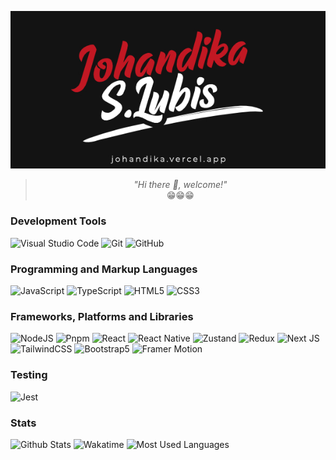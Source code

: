 
<div align="center">

![her](./images/github.jpg)

> <div align="center"><i>"Hi there 👋, welcome!"</i><br>😁😁😁</div>

</div>

### Development Tools

![Visual Studio Code](https://img.shields.io/badge/Visual%20Studio%20Code-0078d7.svg?style=for-the-badge&logo=visual-studio-code&logoColor=white)
![Git](https://img.shields.io/badge/git-%23F05033.svg?style=for-the-badge&logo=git&logoColor=white)
![GitHub](https://img.shields.io/badge/github-%23121011.svg?style=for-the-badge&logo=github&logoColor=white)

### Programming and Markup Languages

![JavaScript](https://img.shields.io/badge/javascript-%23323330.svg?style=for-the-badge&logo=javascript&logoColor=%23F7DF1E)
![TypeScript](https://img.shields.io/badge/typescript-%23007ACC.svg?style=for-the-badge&logo=typescript&logoColor=white)
![HTML5](https://img.shields.io/badge/html5-%23E34F26.svg?style=for-the-badge&logo=html5&logoColor=white)
![CSS3](https://img.shields.io/badge/css3-%231572B6.svg?style=for-the-badge&logo=css3&logoColor=white)

### Frameworks, Platforms and Libraries

![NodeJS](https://img.shields.io/badge/node.js-6DA55F?style=for-the-badge&logo=node.js&logoColor=white)
![Pnpm](https://img.shields.io/badge/pnpm-F69220.svg?style=for-the-badge&logo=pnpm&logoColor=white)
![React](https://img.shields.io/badge/react-%2320232a.svg?style=for-the-badge&logo=react&logoColor=%2361DAFB)
![React Native](https://img.shields.io/badge/react_native-%2320232a.svg?style=for-the-badge&logo=react&logoColor=%2361DAFB)
![Zustand](https://img.shields.io/badge/zustand-%2320232a.svg?style=for-the-badge&logo=react&logoColor=%2361DAFB)
![Redux](https://img.shields.io/badge/redux-%23593d88.svg?style=for-the-badge&logo=redux&logoColor=white)
![Next JS](https://img.shields.io/badge/Next-black?style=for-the-badge&logo=next.js&logoColor=white)
![TailwindCSS](https://img.shields.io/badge/tailwindcss-%2338B2AC.svg?style=for-the-badge&logo=tailwind-css&logoColor=white)
![Bootstrap5](https://img.shields.io/badge/styled--components-DB7093?style=for-the-badge&logo=styled-components&logoColor=white)
![Framer Motion](https://img.shields.io/badge/Framer_Motion-black?style=for-the-badge&logo=framer&logoColor=blue)

### Testing

![Jest](https://img.shields.io/badge/-jest-%23C21325?style=for-the-badge&logo=jest&logoColor=white)

### Stats

![Github Stats](https://github-readme-stats.vercel.app/api?username=johandika&hide_border=true&theme=radical&show_icons=true&bg_color=161b22&custom_title=GitHub%20Stats)
![Wakatime](https://github-readme-stats.vercel.app/api/wakatime?username=johandika&layout=compact&theme=radical&bg_color=161b22&hide_border=true&range=last_7_days)
![Most Used Languages](https://github-readme-stats.vercel.app/api/top-langs/?username=johandika&layout=compact&theme=radical&bg_color=161b22&hide_border=true)
